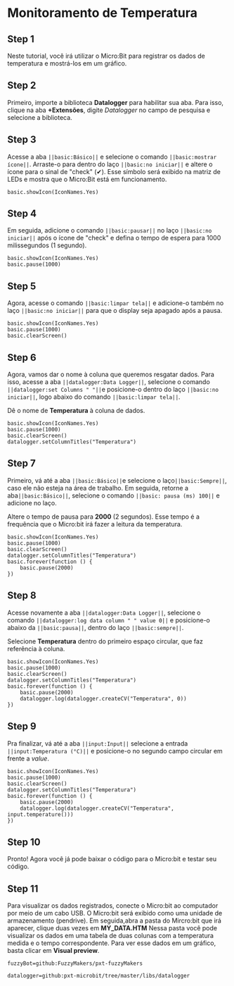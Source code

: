 # Monitoramento de Temperatura

## Step 1 
Neste tutorial, você irá utilizar o Micro:Bit para registrar os dados de temperatura
e mostrá-los em um gráfico.

## Step 2
Primeiro, importe a biblioteca **Datalogger** para habilitar sua aba. Para isso, 
clique na aba __+Extensões__, digite *Datalogger* no campo de pesquisa e selecione a biblioteca.

## Step 3
Acesse a aba ``||basic:Básico||`` e selecione o comando ``||basic:mostrar ícone||``.
Arraste-o para dentro do laço ``||basic:no iniciar||`` e altere o ícone para o sinal de "check" (✔).
Esse símbolo será exibido na matriz de LEDs e mostra que o Micro:Bit está em funcionamento.

```blocks
basic.showIcon(IconNames.Yes)
```

## Step 4
Em seguida, adicione o comando ``||basic:pausar||`` no laço ``||basic:no iniciar||`` após o ícone de "check" e
defina o tempo de espera para 1000 milissegundos (1 segundo).

```blocks
basic.showIcon(IconNames.Yes)
basic.pause(1000)
```

## Step 5
Agora, acesse o comando ``||basic:limpar tela||`` e adicione-o também no laço ``||basic:no iniciar||`` para
que o display seja apagado após a pausa.

```blocks
basic.showIcon(IconNames.Yes)
basic.pause(1000)
basic.clearScreen()
```

## Step 6
Agora, vamos dar o nome à coluna que queremos resgatar dados. Para isso, acesse a aba
``||datalogger:Data Logger||``, selecione o comando  ``||datalogger:set Columns " "||``e posicione-o dentro do laço ``||basic:no iniciar||``, logo abaixo do comando ``||basic:limpar tela||``.

Dê o nome de **Temperatura** à coluna de dados.

```blocks
basic.showIcon(IconNames.Yes)
basic.pause(1000)
basic.clearScreen()
datalogger.setColumnTitles("Temperatura")
```

## Step 7
Primeiro, vá até a aba ``||basic:Básico||``e selecione o laço``||basic:Sempre||``, caso ele
não esteja na área de trabalho. Em seguida, retorne a aba``||basic:Básico||``, selecione o 
comando ``||basic: pausa (ms) 100||`` e adicione no laço. 

Altere o tempo de pausa para **2000** (2 segundos). Esse tempo é a frequência que o 
Micro:bit irá fazer a leitura da temperatura. 

```blocks
basic.showIcon(IconNames.Yes)
basic.pause(1000)
basic.clearScreen()
datalogger.setColumnTitles("Temperatura")
basic.forever(function () {
    basic.pause(2000)
})
```
## Step 8
Acesse novamente a aba ``||datalogger:Data Logger||``, selecione o comando 
``||datalogger:log data column " " value 0||`` e posicione-o abaixo da ``||basic:pausa||``, 
dentro do laço ``||basic:sempre||``.

Selecione **Temperatura** dentro do primeiro espaço circular, que faz referência à coluna. 

```blocks
basic.showIcon(IconNames.Yes)
basic.pause(1000)
basic.clearScreen()
datalogger.setColumnTitles("Temperatura")
basic.forever(function () {
    basic.pause(2000)
    datalogger.log(datalogger.createCV("Temperatura", 0))
})
```

## Step 9
Pra finalizar, vá até a aba ``||input:Input||`` selecione a entrada ``||input:Temperatura (°C)||``
e posicione-o no segundo campo circular em frente a *value*. 

```blocks
basic.showIcon(IconNames.Yes)
basic.pause(1000)
basic.clearScreen()
datalogger.setColumnTitles("Temperatura")
basic.forever(function () {
    basic.pause(2000)
    datalogger.log(datalogger.createCV("Temperatura", input.temperature()))
})
```
## Step 10
Pronto! Agora você já pode baixar o código para o Micro:bit e testar seu código.

## Step 11
Para visualizar os dados registrados, conecte o Micro:bit ao computador por meio de um cabo USB. 
O Micro:bit será exibido como uma unidade de armazenamento (pendrive). Em seguida,abra a pasta 
do Mircro:bit que irá aparecer, clique duas vezes em **MY_DATA.HTM** Nessa pasta você pode visualizar 
os dados em uma tabela de duas colunas com a temperatura medida e o tempo correspondente.
Para ver esse dados em um gráfico, basta clicar em **Visual preview**.

```package
fuzzyBot=github:FuzzyMakers/pxt-fuzzyMakers
```
```package
datalogger=github:pxt-microbit/tree/master/libs/datalogger
```